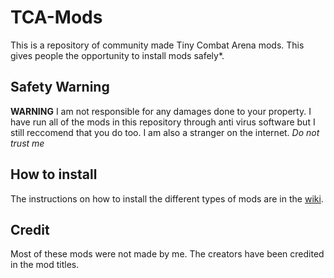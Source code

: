 # TCA-Mods
 This is a repository of community made Tiny Combat Arena mods. This gives people the opportunity to install mods safely*.
 
## Safety Warning
 **WARNING**
 I am not responsible for any damages done to your property. I have run all of the mods in this repository through anti virus software but I still reccomend that you do too. I am also a stranger on the internet. *Do not trust me*


## How to install
 The instructions on how to install the different types of mods are in the [wiki](https://github.com/redPlover/TCA-Mods/wiki).
 
## Credit
 Most of these mods were not made by me. The creators have been credited in the mod titles.

